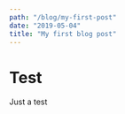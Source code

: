 ```yaml
---
path: "/blog/my-first-post"
date: "2019-05-04"
title: "My first blog post"
---
```


# Test

Just a test 
